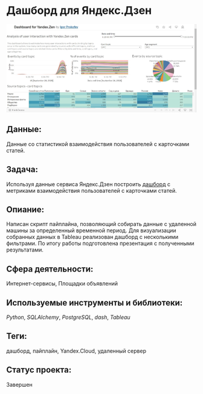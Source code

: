 # Дашборд для Яндекс.Дзен

[![Дашборд для Яндекс.Дзен](https://github.com/I-Prokofev/Yandex.Practicum_projects/blob/main/Dashboard%20for%20Yandex.Zen/Dashboard_Yandex.Zen.jpg)](https://public.tableau.com/app/profile/igor6948/viz/DashboardforYandex_Zen_16617825930170/Dashboard?publish=yes)

## Данные:

Данные со статистикой взаимодействия пользователей с карточками статей.


## Задача:

Используя данные сервиса Яндекс.Дзен построить [дашборд](https://public.tableau.com/app/profile/igor6948/viz/DashboardforYandex_Zen_16617825930170/Dashboard?publish=yes) с метриками взаимодействия пользователей с карточками статей.

## Опиание:

Написан скрипт пайплайна, позволяющий собирать данные с удаленной машины за определенный временной период. Для визуализации собранных данных в Tableau реализован дашборд с несколькими фильтрами. По итогу работы подготовлена презентация с полученными результатами.

## Сфера деятельности:

Интернет-сервисы, Площадки объявлений

## Используемые инструменты и библиотеки:

_Python_, _SQLAlchemy_, _PostgreSQL_, _dash_, _Tableau_

## Теги:

дашборд, пайплайн, Yandex.Cloud, удаленный сервер

## Статус проекта:

Завершен
